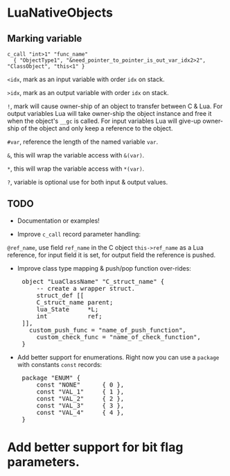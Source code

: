 LuaNativeObjects
================



Marking variable
----------------

	c_call "int>1" "func_name"
	  { "ObjectType1", "&need_pointer_to_pointer_is_out_var_idx2>2", "ClassObject", "this<1" }

`<idx`, mark as an input variable with order `idx` on stack.

`>idx`, mark as an output variable with order `idx` on stack.

`!`, mark will cause owner-ship of an object to transfer between C & Lua.
For output variables Lua will take owner-ship the object instance and free it when the object's `__gc` is called.
For input variables Lua will give-up owner-ship of the object and only keep a reference to the object.

`#var`, reference the length of the named variable `var`.

`&`, this will wrap the variable access with `&(var)`.

`*`, this will wrap the variable access with `*(var)`.

`?`, variable is optional use for both input & output values.


TODO
----

* Documentation or examples!

* Improve `c_call` record parameter handling:

`@ref_name`, use field `ref_name` in the C object `this->ref_name` as a Lua reference, for input field it is set, for output field the reference is pushed.


* Improve class type mapping & push/pop function over-rides:

<pre>
    object "LuaClassName" "C_struct_name" {
    	-- create a wrapper struct.
    	struct_def [[
    	C_struct_name parent;
    	lua_State     *L;
    	int           ref;
    ]],
      custom_push_func = "name_of_push_function",
    	custom_check_func = "name_of_check_function",
    }
</pre>

* Add better support for enumerations.  Right now you can use a `package` with constants `const` records:

<pre>
    package "ENUM" {
    	const "NONE"      { 0 },
    	const "VAL_1"     { 1 },
    	const "VAL_2"     { 2 },
    	const "VAL_3"     { 3 },
    	const "VAL_4"     { 4 },
    }
</pre>

# Add better support for bit flag parameters.
   
